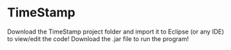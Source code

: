 # TimeStamp
Download the TimeStamp project folder and import it to Eclipse (or any IDE) to view/edit the code! Download the .jar file to run the program!
